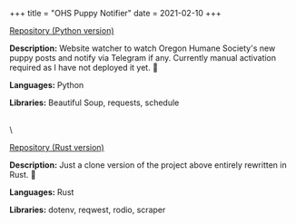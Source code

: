 +++
title = "OHS Puppy Notifier"
date = 2021-02-10
+++

<a href="https://github.com/sjinno/ohs-puppy-notifier" target="\_blank" class="repo"><i class="fab fa-github"></i> Repository (Python version)</a>

**Description:** Website watcher to watch Oregon Humane Society's new puppy posts and notify via Telegram if any. Currently manual activation required as I have not deployed it yet. 🐶

**Languages:** Python

**Libraries:** Beautiful Soup, requests, schedule

\
\

<a href="https://github.com/sjinno/puppy-notifier" target="\_blank" class="repo"><i class="fab fa-github"></i> Repository (Rust version)</a>

**Description:** Just a clone version of the project above entirely rewritten in Rust. 🐶

**Languages:** Rust

**Libraries:** dotenv, reqwest, rodio, scraper
